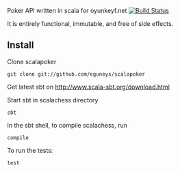Poker API written in scala for oyunkeyf.net [![Build Status](https://travis-ci.com/eguneys/scalapoker.svg?branch=master)](https://travis-ci.com/eguneys/scalapoker)

It is entirely functional, immutable, and free of side effects.

## Install

Clone scalapoker

    git clone git://github.com/eguneys/scalapoker

Get latest sbt on http://www.scala-sbt.org/download.html

Start sbt in scalachess directory

    sbt

In the sbt shell, to compile scalachess, run

    compile

To run the tests:

    test
